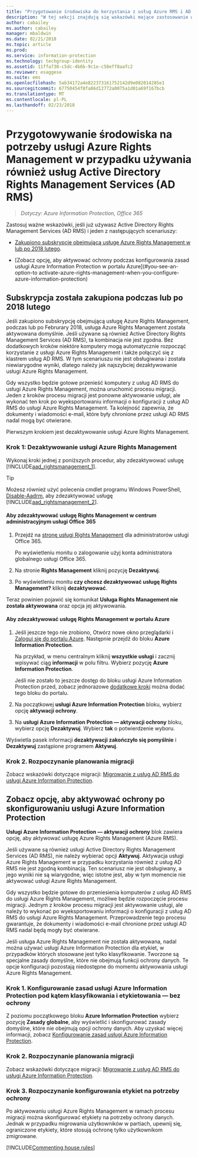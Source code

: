 ```yaml
---
title: "Przygotowanie środowiska do korzystania z usług Azure RMS i AD RMS"
description: "W tej sekcji znajdują się wskazówki mające zastosowanie w przypadku wdrożenia usługi Azure Rights Management wraz z usługami AD RMS."
author: cabailey
ms.author: cabailey
manager: mbaldwin
ms.date: 02/21/2018
ms.topic: article
ms.prod: 
ms.service: information-protection
ms.technology: techgroup-identity
ms.assetid: 11ffa730-c5dc-4b6b-9c1e-c58eff8aafc2
ms.reviewer: esaggese
ms.suite: ems
ms.openlocfilehash: 5ab34172a4e822373161752142d9e082014285e1
ms.sourcegitcommit: 67750454f8fa86d12772a0075a1d01a69f167bcb
ms.translationtype: MT
ms.contentlocale: pl-PL
ms.lasthandoff: 02/23/2018
---
```

# <a name="preparing-the-environment-for-azure-rights-management-when-you-also-have-active-directory-rights-management-services-ad-rms"></a>Przygotowywanie środowiska na potrzeby usługi Azure Rights Management w przypadku używania również usług Active Directory Rights Management Services (AD RMS)

>*Dotyczy: Azure Information Protection, Office 365*

Zastosuj ważne wskazówki, jeśli już używasz Active Directory Rights Management Services (AD RMS) i jeden z następujących scenariuszy:

- [Zakupiono subskrypcję obejmującą usługę Azure Rights Management w lub po 2018 lutego](#your-subscription-was-purchased-during-or-after-february-2018).

- [Zobacz opcję, aby aktywować ochrony podczas konfigurowania zasad usługi Azure Information Protection w portalu Azure](#you-see-an-option-to activate-azure-rights-management-when-you-configure-azure-information-protection)

## <a name="your-subscription-was-purchased-during-or-after-february-2018"></a>Subskrypcja została zakupiona podczas lub po 2018 lutego

Jeśli zakupiono subskrypcję obejmującą usługę Azure Rights Management, podczas lub po Februrary 2018, usługa Azure Rights Management została aktywowana domyślnie. Jeśli używane są również Active Directory Rights Management Services (AD RMS), ta kombinacja nie jest zgodna. Bez dodatkowych kroków niektóre komputery mogą automatycznie rozpocząć korzystanie z usługi Azure Rights Management i także połączyć się z klastrem usług AD RMS. W tym scenariuszu nie jest obsługiwana i została niewiarygodne wyniki, dlatego należy jak najszybciej dezaktywowanie usługi Azure Rights Management. 

Gdy wszystko będzie gotowe przenieść komputery z usług AD RMS do usługi Azure Rights Management, można uruchomić procesu migracji. Jeden z kroków procesu migracji jest ponowne aktywowanie usługi, ale wykonać ten krok po wyeksportowaniu informacji o konfiguracji z usług AD RMS do usługi Azure Rights Management. Ta kolejność zapewnia, że dokumenty i wiadomości e-mail, które były chronione przez usługi AD RMS nadal mogą być otwierane.

Pierwszym krokiem jest dezaktywowanie usługi Azure Rights Management.

### <a name="step-1-deactivate-azure-rights-management"></a>Krok 1: Dezaktywowanie usługi Azure Rights Management
Wykonaj kroki jednej z poniższych procedur, aby zdezaktywować usługę [!INCLUDE[aad_rightsmanagement_1](../includes/aad_rightsmanagement_1_md.md)].

> [!TIP]
> Możesz również użyć polecenia cmdlet programu Windows PowerShell, [Disable-Aadrm](http://msdn.microsoft.com/library/windowsazure/dn629422.aspx), aby zdezaktywować usługę [!INCLUDE[aad_rightsmanagement_2](../includes/aad_rightsmanagement_2_md.md)].

#### <a name="to-deactivate-rights-management-from-the-office-365-admin-center"></a>Aby zdezaktywować usługę Rights Management w centrum administracyjnym usługi Office 365

1. Przejdź na [stronę usługi Rights Management](https://account.activedirectory.windowsazure.com/RmsOnline/Manage.aspx) dla administratorów usługi Office 365.
    
    Po wyświetleniu monitu o zalogowanie użyj konta administratora globalnego usługi Office 365.

2. Na stronie **Rights Management** kliknij pozycję **Dezaktywuj**.

3.  Po wyświetleniu monitu **czy chcesz dezaktywować usługę Rights Management?** kliknij **dezaktywować**.

Teraz powinien pojawić się komunikat **Usługa Rights Management nie została aktywowana** oraz opcja jej aktywowania.

#### <a name="to-deactivate-rights-management-from-the-azure-portal"></a>Aby zdezaktywować usługę Rights Management w portalu Azure

1. Jeśli jeszcze tego nie zrobiono, Otwórz nowe okno przeglądarki i [Zaloguj się do portalu Azure](configure-policy.md#signing-in-to-the-azure-portal). Następnie przejdź do bloku **Azure Information Protection**.
    
    Na przykład, w menu centralnym kliknij **wszystkie usługi** i zacznij wpisywać ciąg **informacji** w polu filtru. Wybierz pozycję **Azure Information Protection**.
    
    Jeśli nie zostało to jeszcze dostęp do bloku usługi Azure Information Protection przed, zobacz jednorazowe [dodatkowe kroki](configure-policy.md#to-access-the-azure-information-protection-blade-for-the-first-time) można dodać tego bloku do portalu.

2. Na początkowej **usługi Azure Information Protection** bloku, wybierz opcję **aktywacji ochrony**. 

3.  Na **usługi Azure Information Protection — aktywacji ochrony** bloku, wybierz opcję **Dezaktywuj**. Wybierz **tak** o potwierdzenie wyboru.

Wyświetla pasek informacji **dezaktywacji zakończyło się pomyślnie** i **Dezaktywuj** zastąpione programem **Aktywuj**. 

### <a name="step-2-start-planning-for-migration"></a>Krok 2. Rozpoczynanie planowania migracji

Zobacz wskazówki dotyczące migracji: [Migrowanie z usług AD RMS do usługi Azure Information Protection](../plan-design/migrate-from-ad-rms-to-azure-rms.md).

## <a name="you-see-an-option-to-activate-protection-when-you-configure-azure-information-protection"></a>Zobacz opcję, aby aktywować ochrony po skonfigurowaniu usługi Azure Information Protection

**Usługi Azure Information Protection — aktywacji ochrony** blok zawiera opcję, aby aktywować usługę Azure Rights Management (Azure RMS).  

Jeśli używane są również usługi Active Directory Rights Management Services (AD RMS), nie należy wybierać opcji **Aktywuj**. Aktywacja usługi Azure Rights Management w przypadku korzystania również z usług AD RMS nie jest zgodną kombinacją. Ten scenariusz nie jest obsługiwany, a jego wyniki nie są wiarygodne, więc istotne jest, aby w tym momencie nie aktywować usługi Azure Rights Management.  

Gdy wszystko będzie gotowe do przeniesienia komputerów z usług AD RMS do usługi Azure Rights Management, możliwe będzie rozpoczęcie procesu migracji. Jednym z kroków procesu migracji jest aktywowanie usługi, ale należy to wykonać po wyeksportowaniu informacji o konfiguracji z usług AD RMS do usługi Azure Rights Management. Przeprowadzenie tego procesu gwarantuje, że dokumenty i wiadomości e-mail chronione przez usługi AD RMS nadal będą mogły być otwierane. 

Jeśli usługa Azure Rights Management nie została aktywowana, nadal można używać usługi Azure Information Protection dla etykiet, w przypadków których stosowane jest tylko klasyfikowanie. Tworzone są specjalne zasady domyślne, które nie obejmują funkcji ochrony danych. Te opcje konfiguracji pozostają niedostępne do momentu aktywowania usługi Azure Rights Management.

### <a name="step-1-configure-your-azure-information-protection-policy-for-classification-and-labeling---without-protection"></a>Krok 1. Konfigurowanie zasad usługi Azure Information Protection pod kątem klasyfikowania i etykietowania — bez ochrony

Z poziomu początkowego bloku **Azure Information Protection** wybierz pozycję **Zasady globalne**, aby wyświetlić i skonfigurować zasady domyślne, które nie obejmują opcji ochrony danych. Aby uzyskać więcej informacji, zobacz [Konfigurowanie zasad usługi Azure Information Protection](configure-policy.md).

### <a name="step-2-start-planning-for-migration"></a>Krok 2. Rozpoczynanie planowania migracji

Zobacz wskazówki dotyczące migracji: [Migrowanie z usług AD RMS do usługi Azure Information Protection](../plan-design/migrate-from-ad-rms-to-azure-rms.md).

### <a name="step-3-start-to-configure-labels-for-protection"></a>Krok 3. Rozpoczynanie konfigurowania etykiet na potrzeby ochrony

Po aktywowaniu usługi Azure Rights Management w ramach procesu migracji można skonfigurować etykiety na potrzeby ochrony danych. Jednak w przypadku migrowania użytkowników w partiach, upewnij się, ograniczone etykiety, które stosują ochronę tylko użytkownikom zmigrowane.

[!INCLUDE[Commenting house rules](../includes/houserules.md)]

